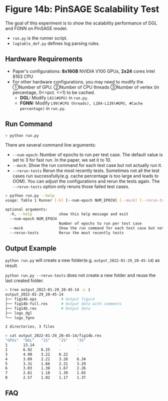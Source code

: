 # Figure 14b:  PinSAGE Scalability Test

The goal of this experiment is to show the scalability performance of DGL and FGNN on PinSAGE model.

- `run.py` is the runner script.
- `logtable_def.py` defines log parsing rules.



## Hardware Requirements

- Paper's configurations: **8x16GB** NVIDIA V100 GPUs, **2x24** cores Intel 8163 CPU
- For other hardware configurations, you may need to modify the ①Number of GPU. ②Number of CPU threads ③Number of vertex (in percentage, 0<=pct. <=1) to be cached.
  - **DGL:** Modify `L61(#GPU)` in `run.py`.
  - **FGNN:**  Modify  `L99(#CPU threads), L104-L139(#GPU, #Cache percentage)` in `run.py`.



## Run Command


```sh
> python run.py
```



There are several command line arguments:

- `--num-epoch`: Number of epochs to run per test case.  The default value is set to 3 for fast run. In the paper, we set it to 10.
- `--mock`: Show the run command for each test case but not actually run it.
- `--rerun-tests` Rerun the most recently tests. Sometimes not all the test cases run successfully(e.g. cache percentage is too large and leads to OOM). You can adjust the configurations and rerun the tests again. The `--rerun-tests` option only reruns those failed test cases.



```sh
> python run.py --help
usage: Table 1 Runner [-h] [--num-epoch NUM_EPOCH] [--mock] [--rerun-tests]

optional arguments:
  -h, --help            show this help message and exit
  --num-epoch NUM_EPOCH
                        Number of epochs to run per test case
  --mock                Show the run command for each test case but not actually run it
  --rerun-tests         Rerun the most recently tests
```





## Output Example

`python run.py` will create a new folder(e.g. `output_2022-01-29_20-45-14`) as result.

`python run.py --rerun-tests`  does not create a new folder and reuse the last created folder.

```sh
> tree output_2022-01-29_20-45-14 -L 1
output_2022-01-29_20-45-14
├── fig14b.eps           # Output figure
├── fig14b-full.res      # Output data with comments
├── fig14b.res           # Output data
├── logs_dgl
└── logs_fgnn

2 directories, 3 files
```



```sh
> cat output_2022-01-29_20-45-14/fig14b.res
"GPUs"  "DGL"   "1S"    "2S"    "3S"
1       13.14   -       -       -
2       6.92    6.25    -       -
3       4.90    3.22    6.22    -
4       3.89    2.21    3.26    6.34
5       3.31    1.66    2.21    3.29
6       3.03    1.38    1.67    2.26
7       2.81    1.18    1.39    1.65
8       2.57    1.02    1.17    1.37
```





## FAQ